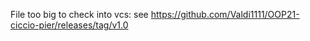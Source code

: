 File too big to check into vcs: see https://github.com/Valdi1111/OOP21-ciccio-pier/releases/tag/v1.0
